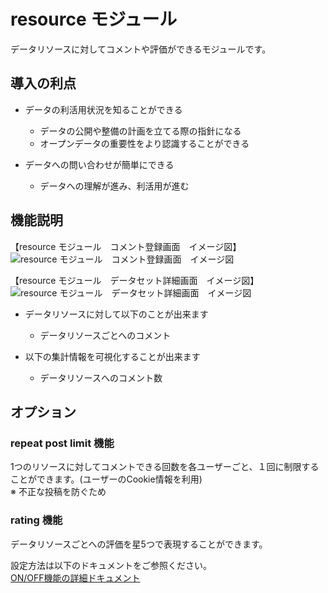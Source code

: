 # resource モジュール

データリソースに対してコメントや評価ができるモジュールです。

## 導入の利点

* データの利活用状況を知ることができる
  * データの公開や整備の計画を立てる際の指針になる
  * オープンデータの重要性をより認識することができる

* データへの問い合わせが簡単にできる
  * データへの理解が進み、利活用が進む

## 機能説明

【resource モジュール　コメント登録画面　イメージ図】  
![resource モジュール　コメント登録画面　イメージ図](../assets/register_resource_comment.jpg)

【resource モジュール　データセット詳細画面　イメージ図】  
![resource モジュール　データセット詳細画面　イメージ図](../assets/comments_rating_image.jpg)  

* データリソースに対して以下のことが出来ます
  * データリソースごとへのコメント

* 以下の集計情報を可視化することが出来ます
  * データリソースへのコメント数

## オプション

### repeat post limit 機能

1つのリソースに対してコメントできる回数を各ユーザーごと、１回に制限することができます。(ユーザーのCookie情報を利用)  
※ 不正な投稿を防ぐため

### rating 機能

データリソースごとへの評価を星5つで表現することができます。

設定方法は以下のドキュメントをご参照ください。  
[ON/OFF機能の詳細ドキュメント](./switch_function.md)
